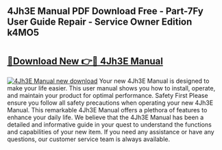 ## 4Jh3E Manual PDF Download Free - Part-7Fy User Guide Repair - Service Owner Edition k4MO5

# <h2><a href="http://bc46797.oget.top/?id=4Jh3E+Manual">🔗Download New 👉🔴 4Jh3E Manual</a></h2>

[![4Jh3E Manual new download](https://i.imgur.com/5g1atiW.png)](http://bc46797.oget.top/?id=4Jh3E+Manual)
Your new 4Jh3E Manual is designed to make your life easier. This user manual shows you how to install, operate, and maintain your product for optimal performance. Safety First Please ensure you follow all safety precautions when operating your new 4Jh3E Manual. This remarkable 4Jh3E Manual offers a plethora of features to enhance your daily life. We believe that the 4Jh3E Manual has been a detailed and informative guide in your quest to understand the functions and capabilities of your new item. If you need any assistance or have any questions, our customer service team is always available.
